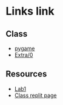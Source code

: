 # Links link
## Class
* [pygame](https://replit.com/team/CS9-Block1-2122/pygame)
* [Extra/0](https://replit.com/team/CS9-Block1-2122/0)

## Resources
* [Lab1](https://replit.com/team/CS9-Block1-2122/Lab1TextBasedGame)
* [Class replit page](https://replit.com/team/CS9-Block1-2122)

